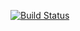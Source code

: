 [![Build Status](https://dev.azure.com/shoaibshaikh5881/user-management-system/_apis/build/status/user-management-system-Docker%20container-CI?branchName=main)](https://dev.azure.com/shoaibshaikh5881/user-management-system/_build/latest?definitionId=2&branchName=main)